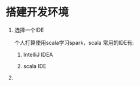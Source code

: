 # 搭建开发环境

1. 选择一个IDE

    个人打算使用scala学习spark，scala 常用的IDE有:
    
    1) IntelliJ IDEA
    
    2) scala IDE

    
2. 